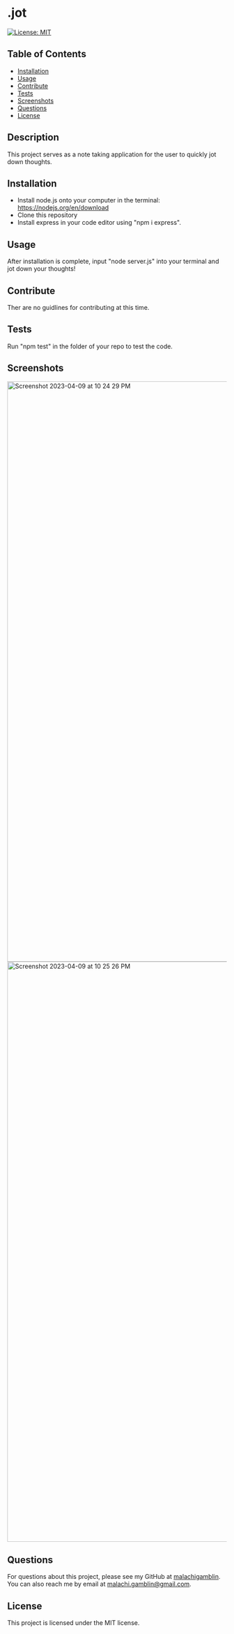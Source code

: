 # .jot

[![License: MIT](https://img.shields.io/badge/License-MIT-yellow.svg)](https://opensource.org/licenses/MIT)

## Table of Contents

- [Installation](#installation)
- [Usage](#usage)
- [Contribute](#contribute)
- [Tests](#tests)
- [Screenshots](#screenshots)
- [Questions](#questions)
- [License](#license)

## Description

This project serves as a note taking application for the user to quickly jot down thoughts.

## Installation

- Install node.js onto your computer in the terminal: https://nodejs.org/en/download
- Clone this repository
- Install express in your code editor using "npm i express".

## Usage

After installation is complete, input "node server.js" into your terminal and jot down your thoughts!

## Contribute

Ther are no guidlines for contributing at this time.

## Tests

Run "npm test" in the folder of your repo to test the code.

## Screenshots

<img width="1330" alt="Screenshot 2023-04-09 at 10 24 29 PM" src="https://user-images.githubusercontent.com/118701306/230813079-24f49c78-a6cd-4107-9bbb-27faeca526ab.png">
<img width="1330" alt="Screenshot 2023-04-09 at 10 25 26 PM" src="https://user-images.githubusercontent.com/118701306/230813214-481c5d5e-bfde-4724-aeae-5e4beb5c3a94.png">

## Questions

For questions about this project, please see my GitHub at [malachigamblin](https://github.com/malachigamblin/).
You can also reach me by email at malachi.gamblin@gmail.com.

## License

This project is licensed under the MIT license.
